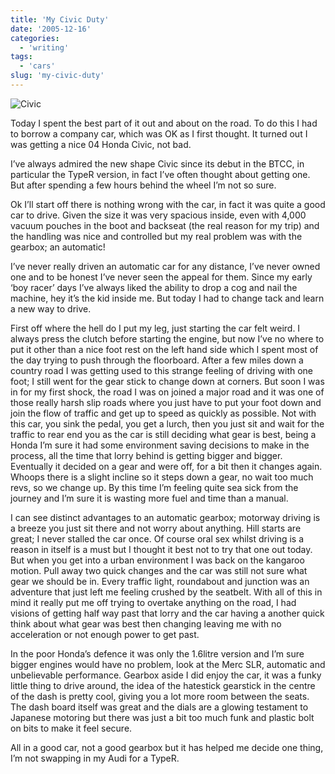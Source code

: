 ```yaml
---
title: 'My Civic Duty'
date: '2005-12-16'
categories:
  - 'writing'
tags:
  - 'cars'
slug: 'my-civic-duty'
---
```


![Civic](/images/2005/74191439.jpg)

Today I spent the best part of it out and about on the road. To do this I had to borrow a company car, which was OK as I first thought. It turned out I was getting a nice 04 Honda Civic, not bad.

I’ve always admired the new shape Civic since its debut in the BTCC, in particular the TypeR version, in fact I’ve often thought about getting one. But after spending a few hours behind the wheel I’m not so sure.

Ok I’ll start off there is nothing wrong with the car, in fact it was quite a good car to drive. Given the size it was very spacious inside, even with 4,000 vacuum pouches in the boot and backseat (the real reason for my trip) and the handling was nice and controlled but my real problem was with the gearbox; an automatic!

I’ve never really driven an automatic car for any distance, I’ve never owned one and to be honest I’ve never seen the appeal for them. Since my early ‘boy racer’ days I’ve always liked the ability to drop a cog and nail the machine, hey it’s the kid inside me. But today I had to change tack and learn a new way to drive.

First off where the hell do I put my leg, just starting the car felt weird. I always press the clutch before starting the engine, but now I’ve no where to put it other than a nice foot rest on the left hand side which I spent most of the day trying to push through the floorboard. After a few miles down a country road I was getting used to this strange feeling of driving with one foot; I still went for the gear stick to change down at corners. But soon I was in for my first shock, the road I was on joined a major road and it was one of those really harsh slip roads where you just have to put your foot down and join the flow of traffic and get up to speed as quickly as possible. Not with this car, you sink the pedal, you get a lurch, then you just sit and wait for the traffic to rear end you as the car is still deciding what gear is best, being a Honda I’m sure it had some environment saving decisions to make in the process, all the time that lorry behind is getting bigger and bigger. Eventually it decided on a gear and were off, for a bit then it changes again. Whoops there is a slight incline so it steps down a gear, no wait too much revs, so we change up. By this time I’m feeling quite sea sick from the journey and I’m sure it is wasting more fuel and time than a manual.

I can see distinct advantages to an automatic gearbox; motorway driving is a breeze you just sit there and not worry about anything. Hill starts are great; I never stalled the car once. Of course oral sex whilst driving is a reason in itself is a must but I thought it best not to try that one out today. But when you get into a urban environment I was back on the kangaroo motion. Pull away two quick changes and the car was still not sure what gear we should be in. Every traffic light, roundabout and junction was an adventure that just left me feeling crushed by the seatbelt. With all of this in mind it really put me off trying to overtake anything on the road, I had visions of getting half way past that lorry and the car having a another quick think about what gear was best then changing leaving me with no acceleration or not enough power to get past.

In the poor Honda’s defence it was only the 1.6litre version and I’m sure bigger engines would have no problem, look at the Merc SLR, automatic and unbelievable performance.
Gearbox aside I did enjoy the car, it was a funky little thing to drive around, the idea of the hatestick gearstick in the centre of the dash is pretty cool, giving you a lot more room between the seats. The dash board itself was great and the dials are a glowing testament to Japanese motoring but there was just a bit too much funk and plastic bolt on bits to make it feel secure.

All in a good car, not a good gearbox but it has helped me decide one thing, I’m not swapping in my Audi for a TypeR.
